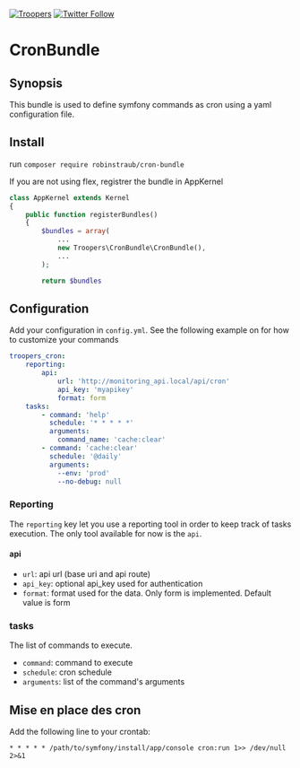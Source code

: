 
[![Troopers](https://cloud.githubusercontent.com/assets/618536/18787530/83cf424e-81a3-11e6-8f66-cde3ec5fa82a.png)](https://gitlab.troopers.agency/robinstraub/CronBundle)
[![Twitter Follow](https://img.shields.io/twitter/follow/troopersagency.svg?style=social&label=Follow%20Troopers)](https://twitter.com/troopersagency)

CronBundle
=============

## Synopsis

This bundle is used to define symfony commands as cron using a yaml configuration file.

## Install
run `composer require robinstraub/cron-bundle` 

If you are not using flex, registrer the bundle in AppKernel
```php
class AppKernel extends Kernel
{
    public function registerBundles()
    {
        $bundles = array(
            ...
            new Troopers\CronBundle\CronBundle(),
            ...
        );

        return $bundles
```

## Configuration
Add your configuration in `config.yml`. See the following example on for how to customize your commands
```yml
troopers_cron:
    reporting:
        api:
            url: 'http://monitoring_api.local/api/cron'
            api_key: 'myapikey'
            format: form
    tasks:
        - command: 'help'
          schedule: '* * * * *'
          arguments:
            command_name: 'cache:clear'
        - command: 'cache:clear'
          schedule: '@daily'
          arguments: 
            --env: 'prod'
            --no-debug: null
```
### Reporting
The `reporting` key let you use a reporting tool in order to keep track of tasks execution.
The only tool available for now is the `api`.

#### api
- `url`: api url (base uri and api route)
- `api_key`: optional api_key used for authentication
- `format`: format used for the data. Only form is implemented. Default value is form

### tasks
The list of commands to execute.

- `command`: command to execute
- `schedule`: cron schedule
- `arguments`: list of the command's arguments
 

## Mise en place des cron
Add the following line to your crontab:
```
* * * * * /path/to/symfony/install/app/console cron:run 1>> /dev/null 2>&1
```
